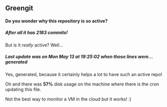 ## Greengit

#### Do you wonder why this repository is so active?

##### After all it has 2183 commits!

But is it *really* active? Well...

##### Last update was on Mon May 13 at 19:25:02 when those lines were... generated

Yes, generated, because it certainly helps a lot to have such an active repo!

Oh and there was **57%** disk usage on the machine
where there is the cron updating this file.

Not the best way to monitor a VM in the cloud but it works! :)

